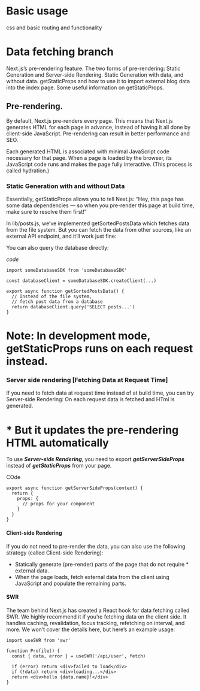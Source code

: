 # Basic usage
css and basic routing and functionality

# Data fetching  branch
Next.js’s pre-rendering feature.
The two forms of pre-rendering: Static Generation and Server-side Rendering.
Static Generation with data, and without data.
getStaticProps and how to use it to import external blog data into the index page.
Some useful information on getStaticProps.

## Pre-rendering.
By default, Next.js pre-renders every page. This means that Next.js generates HTML for each page in advance, instead of having it all done by client-side JavaScript. Pre-rendering can result in better performance and SEO.

Each generated HTML is associated with minimal JavaScript code necessary for that page. When a page is loaded by the browser, its JavaScript code runs and makes the page fully interactive. (This process is called hydration.)
 
### Static Generation with and without Data
Essentially, getStaticProps allows you to tell Next.js: “Hey, this page has some data dependencies — so when you pre-render this page at build time, make sure to resolve them first!”

In lib/posts.js, we’ve implemented getSortedPostsData which fetches data from the file system. But you can fetch the data from other sources, like an external API endpoint, and it’ll work just fine:

You can also query the database directly:

*code*

```
import someDatabaseSDK from 'someDatabaseSDK'

const databaseClient = someDatabaseSDK.createClient(...)

export async function getSortedPostsData() {
  // Instead of the file system,
  // fetch post data from a database
  return databaseClient.query('SELECT posts...')
}
```

# Note: In development mode, getStaticProps runs on each request instead.

### Server side rendering [Fetching Data at Request Time]
If you need to fetch data at request time instead of at build time, you can try Server-side Rendering: On each request data is fetched and HTml is generated. 

# * But it updates the pre-rendering HTML automatically 
To use ***Server-side Rendering***, you need to export ***getServerSideProps*** instead of ***getStaticProps*** from your page.

COde 
```
export async function getServerSideProps(context) {
  return {
    props: {
      // props for your component
    }
  }
}
```

#### Client-side Rendering
If you do not need to pre-render the data, you can also use the following strategy (called Client-side Rendering):

- Statically generate (pre-render) parts of the page that do not require * external data.
- When the page loads, fetch external data from the client using JavaScript and populate the remaining parts.

#### SWR
The team behind Next.js has created a React hook for data fetching called SWR. We highly recommend it if you’re fetching data on the client side. It handles caching, revalidation, focus tracking, refetching on interval, and more. We won’t cover the details here, but here’s an example usage:
```
import useSWR from 'swr'

function Profile() {
  const { data, error } = useSWR('/api/user', fetch)

  if (error) return <div>failed to load</div>
  if (!data) return <div>loading...</div>
  return <div>hello {data.name}!</div>
}
```
